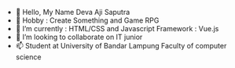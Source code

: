 - 👋 Hello, My Name Deva Aji Saputra
- 👀 Hobby : Create Something and Game RPG
- 🌱 I’m currently : HTML/CSS and Javascript Framework : Vue.js
- 💞️ I’m looking to collaborate on IT junior
- 📫 Student at University of Bandar Lampung Faculty of computer science

<!---
<head>
<h1> Deva - Wellcome My Github </h1>
</head>
<body>
<div> lmao </div>
</body>
--->
